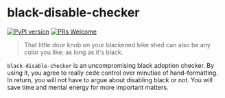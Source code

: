 # black-disable-checker

[![PyPI version](https://badge.fury.io/py/black-disable-checker.svg)](https://badge.fury.io/py/black-disable-checker)
[![PRs Welcome](https://img.shields.io/badge/PRs-welcome-brightgreen.svg?style=flat-square)](http://makeapullrequest.com)

> That little door knob on your blackened bike shed can also be any color you like; as long as it's black.

`black-disable-checker` is an uncompromising black adoption checker.
By using it, you agree to really cede control over minutiae of hand-formatting.
In return, you will not have to argue about disabling black or not. You will save
time and mental energy for more important matters.
